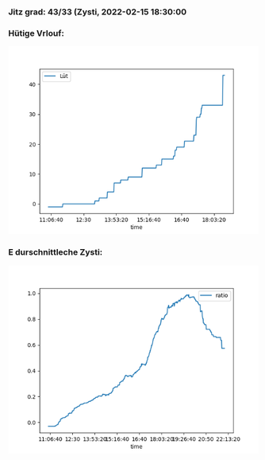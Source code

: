 ### Jitz grad: 43/33 (Zysti, 2022-02-15 18:30:00

### Hütige Vrlouf:
![Graph](Today.png)

### E durschnittleche Zysti:
![Graph](Zysti.png)